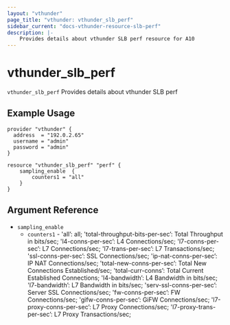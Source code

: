 ```yaml
---
layout: "vthunder"
page_title: "vthunder: vthunder_slb_perf"
sidebar_current: "docs-vthunder-resource-slb-perf"
description: |-
    Provides details about vthunder SLB perf resource for A10
---
```


# vthunder\_slb\_perf

`vthunder_slb_perf` Provides details about vthunder SLB perf
## Example Usage


```hcl
provider "vthunder" {
  address  = "192.0.2.65"
  username = "admin"
  password = "admin"
}

resource "vthunder_slb_perf" "perf" {
	sampling_enable  {
	    counters1 = "all"
	}
}
```

## Argument Reference

* `sampling_enable`
    * `counters1` - 'all’: all; 'total-throughput-bits-per-sec’: Total Throughput in bits/sec; 'l4-conns-per-sec’: L4 Connections/sec; 'l7-conns-per-sec’: L7 Connections/sec; 'l7-trans-per-sec’: L7 Transactions/sec; 'ssl-conns-per-sec’: SSL Connections/sec; 'ip-nat-conns-per-sec’: IP NAT Connections/sec; 'total-new-conns-per-sec’: Total New Connections Established/sec; 'total-curr-conns’: Total Current Established Connections; 'l4-bandwidth’: L4 Bandwidth in bits/sec; 'l7-bandwidth’: L7 Bandwidth in bits/sec; 'serv-ssl-conns-per-sec’: Server SSL Connections/sec; 'fw-conns-per-sec’: FW Connections/sec; 'gifw-conns-per-sec’: GiFW Connections/sec; 'l7-proxy-conns-per-sec’: L7 Proxy Connections/sec; 'l7-proxy-trans-per-sec’: L7 Proxy Transactions/sec;